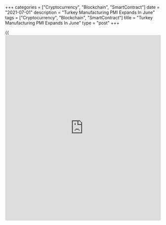 +++
categories = ["Cryptocurrency", "Blockchain", "SmartContract"]
date = "2021-07-01"
description = "Turkey Manufacturing PMI Expands In June"
tags = ["Cryptocurrency", "Blockchain", "SmartContract"]
title = "Turkey Manufacturing PMI Expands In June"
type = "post"
+++

{{<iframe id="large-banner" src="https://www.bounty.group/#slide=4.0" width="100%" height="600" scrolling="no" style="border: 0px solid rgb(216, 221, 230); border-radius: 3px;">}}

Turkey's manufacturing sector expanded in June, mainly due to the
loosening of Covid-19 restrictions, survey results from IHS Markit
showed on Thursday.

The headline Istanbul Chamber of Industry Turkey manufacturing
Purchasing Managers' Index fell to 51.3 in June from 49.3 in May. Any
reading below 50.0 indicates contraction in the sector.

Output and new orders increased in June as Covid-19 restrictions eased.
New [business][1] from abroad expanded at a faster pace since January.

Suppliers' delivery time lengthened in June and stocks of finished goods
declined. Employment rose for the thirteenth straight month.

Input cost inflation quickened to the highest in six months in June and
selling prices increased at the fastest pace since September 2018.

"With COVID-19 cases having fallen sharply and restrictions easing,
Turkish manufacturers were able to record a return to growth in June,
and will be hoping that the upward trends continue in the months to
come," Andrew Harker, economics director at IHS Markit, said.

For comments and feedback [contact](https://www.playgroundfx.com/contact/): editorial@rtt[news](https://www.letsplayfx.com/blog/forex-news-website/).com

[Economic News][2]

 **What parts of the world are seeing the best (and worst) economic
performances lately? Click[here][3] to check out our [Econ Scorecard][3]
and find out! See up-to-the-moment [ranking](https://www.playgroundfx.com/blog/crypto-exchange-ranking/)s for the best and worst
performers in [GDP][3], [unemployment rate][4], [inflation][5] and much
more.**

   1. www.rtt[news](https://www.letsplayfx.com/blog/forex-news-website/).com/Content/Business.aspx
   2. www.rtt[news](https://www.letsplayfx.com/blog/forex-news-website/).com/Content/EconomicNews.aspx
   3. www.rtt[news](https://www.letsplayfx.com/blog/forex-news-website/).com/economic-scorecard/world-rank/GDP/highest-performance.aspx
   4. www.rtt[news](https://www.letsplayfx.com/blog/forex-news-website/).com/economic-scorecard/world-rank/unemployment-rate/lowest-performance.aspx
   5. www.rtt[news](https://www.letsplayfx.com/blog/forex-news-website/).com/economic-scorecard/world-rank/CPI/highest-performance.aspx